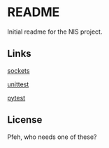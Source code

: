 # README

Initial readme for the NIS project.

## Links

[sockets](https://docs.python.org/2/howto/sockets.html)

[unittest](https://docs.python.org/2/library/unittest.html)

[pytest](http://pytest.org/latest/)

## License

Pfeh, who needs one of these?
